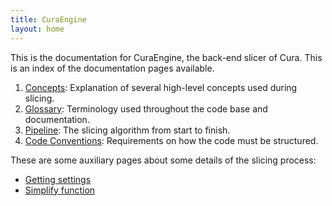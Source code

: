 ```yaml
---
title: CuraEngine
layout: home
---
```


This is the documentation for CuraEngine, the back-end slicer of Cura. This is an index of the documentation pages available.

1. [Concepts](docs/concepts.md): Explanation of several high-level concepts used during slicing.
2. [Glossary](docs/glossary.md): Terminology used throughout the code base and documentation.
3. [Pipeline](docs/pipeline.md): The slicing algorithm from start to finish.
4. [Code Conventions](https://github.com/Ultimaker/Meta/blob/master/code_conventions.md): Requirements on how the code must be structured.

These are some auxiliary pages about some details of the slicing process:
* [Getting settings](docs/settings.md)
* [Simplify function](docs/simplify.md)
